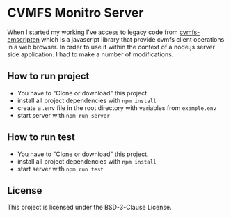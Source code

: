 # CVMFS Monitro Server
When I started my working I've access to legacy code from [cvmfs-emscripten](https://github.com/cvmfs-contrib/cvmfs-emscripten) which is a 
javascript library that provide cvmfs client operations in a web browser. In order to use it within the context of a node.js server side application.
I had to make a number of modifications.

## How to run project
* You have to "Clone or download" this project.
* install all project dependencies with `npm install`
* create a .env file in the root directory with variables from `example.env`
* start server with `npm run server`

## How to run test
* You have to "Clone or download" this project.
* install all project dependencies with `npm install`
* start server with `npm run test`

## License 
This project is licensed under the BSD-3-Clause License.